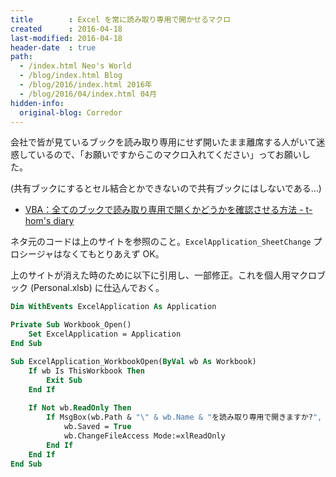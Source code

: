 ```yaml
---
title        : Excel を常に読み取り専用で開かせるマクロ
created      : 2016-04-18
last-modified: 2016-04-18
header-date  : true
path:
  - /index.html Neo's World
  - /blog/index.html Blog
  - /blog/2016/index.html 2016年
  - /blog/2016/04/index.html 04月
hidden-info:
  original-blog: Corredor
---
```


会社で皆が見ているブックを読み取り専用にせず開いたまま離席する人がいて迷惑しているので、「お願いですからこのマクロ入れてください」ってお願いした。

(共有ブックにするとセル結合とかできないので共有ブックにはしないである…)

- [VBA：全てのブックで読み取り専用で開くかどうかを確認させる方法 - t-hom's diary](http://thom.hateblo.jp/entry/2015/02/24/011122)

ネタ元のコードは上のサイトを参照のこと。`ExcelApplication_SheetChange` プロシージャはなくてもとりあえず OK。

上のサイトが消えた時のために以下に引用し、一部修正。これを個人用マクロブック (Personal.xlsb) に仕込んでおく。

```vb
Dim WithEvents ExcelApplication As Application

Private Sub Workbook_Open()
    Set ExcelApplication = Application
End Sub

Sub ExcelApplication_WorkbookOpen(ByVal wb As Workbook)
    If wb Is ThisWorkbook Then
        Exit Sub
    End If
    
    If Not wb.ReadOnly Then
        If MsgBox(wb.Path & "\" & wb.Name & "を読み取り専用で開きますか?", vbYesNo + vbQuestion + vbDefaultButton1, "確認") = vbYes Then
            wb.Saved = True
            wb.ChangeFileAccess Mode:=xlReadOnly
        End If
    End If
End Sub
```

